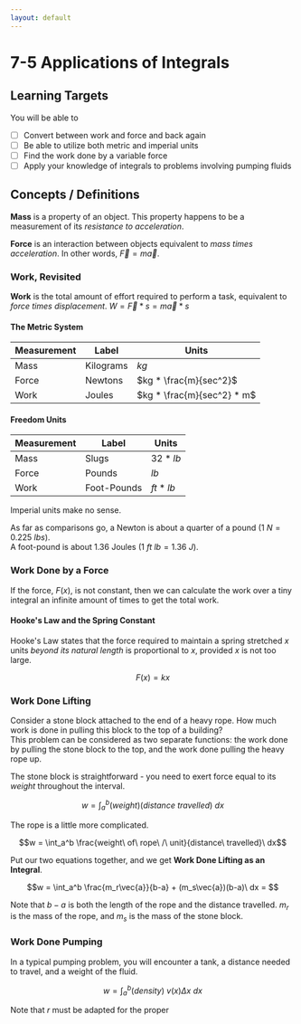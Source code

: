 ```yaml
---
layout: default
---
```


# 7-5 Applications of Integrals

## Learning Targets

You will be able to
- [ ] Convert between work and force and back again
- [ ] Be able to utilize both metric and imperial units
- [ ] Find the work done by a variable force
- [ ] Apply your knowledge of integrals to problems involving pumping fluids

## Concepts / Definitions

**Mass** is a property of an object. This property happens to be a measurement of its _resistance to acceleration_.

**Force** is an interaction between objects equivalent to _mass times acceleration_. In other words, $\vec{F} = m\vec{a}$.

### Work, Revisited

**Work** is the total amount of effort required to perform a task, equivalent to _force times displacement_. $W = \vec{F}*s = m\vec{a}*s$

#### The Metric System

Measurement | Label | Units
--|--|--
Mass    | Kilograms | $kg$
Force   | Newtons   | $kg * \frac{m}{sec^2}$
Work    | Joules    | $kg * \frac{m}{sec^2} * m$

#### Freedom Units

Measurement | Label | Units
--|--|--
Mass    | Slugs         | $32 * lb$
Force   | Pounds        | $lb$
Work    | Foot-Pounds   | $ft*lb$

Imperial units make no sense.

As far as comparisons go, a Newton is about a quarter of a pound $(1\ N = 0.225\ lbs)$. <br>
A foot-pound is about 1.36 Joules $(1\ ft\ lb = 1.36\ J)$.

### Work Done by a Force

If the force, $F(x)$, is not constant, then we can calculate the work over a tiny integral an infinite amount of times to get the total work.

#### Hooke's Law and the Spring Constant

Hooke's Law states that the force required to maintain a spring stretched $x$ units _beyond its natural length_ is proportional to $x$, provided $x$ is not too large.

$$F(x) = kx$$

### Work Done Lifting

Consider a stone block attached to the end of a heavy rope. How much work is done in pulling this block to the top of a building? <br>
This problem can be considered as two separate functions: the work done by pulling the stone block to the top, and the work done pulling the heavy rope up.

The stone block is straightforward - you need to exert force equal to its _weight_ throughout the interval.

$$w = \int_a^b (weight)(distance\ travelled)\ dx$$

The rope is a little more complicated.

$$w = \int_a^b \frac{weight\ of\ rope\ /\ unit}{distance\ travelled}\ dx$$

Put our two equations together, and we get **Work Done Lifting as an Integral**.

$$w = \int_a^b \frac{m_r\vec{a}}{b-a} + (m_s\vec{a})(b-a)\ dx = $$

Note that $b-a$ is both the length of the rope and the distance travelled. $m_r$ is the mass of the rope, and $m_s$ is the mass of the stone block.

### Work Done Pumping

In a typical pumping problem, you will encounter a tank, a distance needed to travel, and a weight of the fluid.

$$w = \int_a^b (density)\ v(x)\Delta x\ dx$$

Note that $r$ must be adapted for the proper
